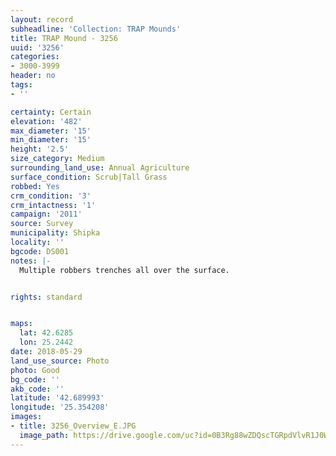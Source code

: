 ```yaml
---
layout: record
subheadline: 'Collection: TRAP Mounds'
title: TRAP Mound - 3256
uuid: '3256'
categories:
- 3000-3999
header: no
tags:
- ''

certainty: Certain
elevation: '482'
max_diameter: '15'
min_diameter: '15'
height: '2.5'
size_category: Medium
surrounding_land_use: Annual Agriculture
surface_condition: Scrub|Tall Grass
robbed: Yes
crm_condition: '3'
crm_intactness: '1'
campaign: '2011'
source: Survey
municipality: Shipka
locality: ''
bgcode: DS001
notes: |-
  Multiple robbers trenches all over the surface.


rights: standard


maps:
  lat: 42.6285
  lon: 25.2442
date: 2018-05-29
land_use_source: Photo
photo: Good
bg_code: ''
akb_code: ''
latitude: '42.689993'
longitude: '25.354208'
images:
- title: 3256_Overview_E.JPG
  image_path: https://drive.google.com/uc?id=0B3Rg88wZDQscTGRpdVlvR1J0WkU
---
```

